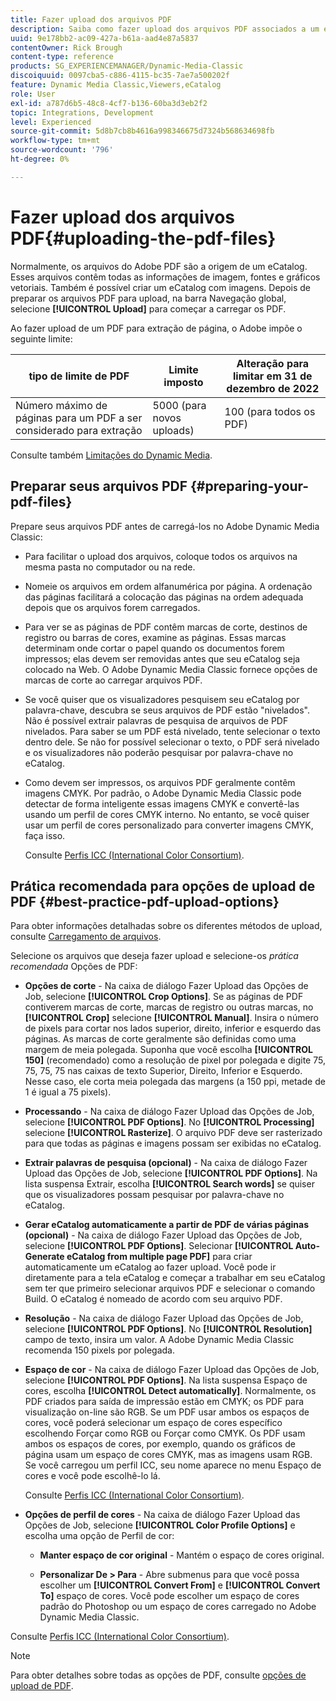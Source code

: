 ```yaml
---
title: Fazer upload dos arquivos PDF
description: Saiba como fazer upload dos arquivos PDF associados a um eCatalog no Adobe Dynamic Media Classic.
uuid: 9e178bb2-ac09-427a-b61a-aad4e87a5837
contentOwner: Rick Brough
content-type: reference
products: SG_EXPERIENCEMANAGER/Dynamic-Media-Classic
discoiquuid: 0097cba5-c886-4115-bc35-7ae7a500202f
feature: Dynamic Media Classic,Viewers,eCatalog
role: User
exl-id: a787d6b5-48c8-4cf7-b136-60ba3d3eb2f2
topic: Integrations, Development
level: Experienced
source-git-commit: 5d8b7cb8b4616a998346675d7324b568634698fb
workflow-type: tm+mt
source-wordcount: '796'
ht-degree: 0%

---
```


# Fazer upload dos arquivos PDF{#uploading-the-pdf-files}

Normalmente, os arquivos do Adobe PDF são a origem de um eCatalog. Esses arquivos contêm todas as informações de imagem, fontes e gráficos vetoriais. Também é possível criar um eCatalog com imagens. Depois de preparar os arquivos PDF para upload, na barra Navegação global, selecione **[!UICONTROL Upload]** para começar a carregar os PDF.

Ao fazer upload de um PDF para extração de página, o Adobe impõe o seguinte limite:

| tipo de limite de PDF | Limite imposto | Alteração para limitar em 31 de dezembro de 2022 |
| --- | --- | --- |
| Número máximo de páginas para um PDF a ser considerado para extração | 5000 (para novos uploads) | 100 (para todos os PDF) |

Consulte também [Limitações do Dynamic Media](/help/using/limitations.md).

## Preparar seus arquivos PDF {#preparing-your-pdf-files}

Prepare seus arquivos PDF antes de carregá-los no Adobe Dynamic Media Classic:

* Para facilitar o upload dos arquivos, coloque todos os arquivos na mesma pasta no computador ou na rede.
* Nomeie os arquivos em ordem alfanumérica por página. A ordenação das páginas facilitará a colocação das páginas na ordem adequada depois que os arquivos forem carregados.
* Para ver se as páginas de PDF contêm marcas de corte, destinos de registro ou barras de cores, examine as páginas. Essas marcas determinam onde cortar o papel quando os documentos forem impressos; elas devem ser removidas antes que seu eCatalog seja colocado na Web. O Adobe Dynamic Media Classic fornece opções de marcas de corte ao carregar arquivos PDF.
* Se você quiser que os visualizadores pesquisem seu eCatalog por palavra-chave, descubra se seus arquivos de PDF estão &quot;nivelados&quot;. Não é possível extrair palavras de pesquisa de arquivos de PDF nivelados. Para saber se um PDF está nivelado, tente selecionar o texto dentro dele. Se não for possível selecionar o texto, o PDF será nivelado e os visualizadores não poderão pesquisar por palavra-chave no eCatalog.
* Como devem ser impressos, os arquivos PDF geralmente contêm imagens CMYK. Por padrão, o Adobe Dynamic Media Classic pode detectar de forma inteligente essas imagens CMYK e convertê-las usando um perfil de cores CMYK interno. No entanto, se você quiser usar um perfil de cores personalizado para converter imagens CMYK, faça isso.

  Consulte [Perfis ICC (International Color Consortium)](icc-profiles.md#icc_profiles).

## Prática recomendada para opções de upload de PDF {#best-practice-pdf-upload-options}

Para obter informações detalhadas sobre os diferentes métodos de upload, consulte [Carregamento de arquivos](uploading-files.md#uploading_your_files).

Selecione os arquivos que deseja fazer upload e selecione-os *prática recomendada* Opções de PDF:

* **Opções de corte** - Na caixa de diálogo Fazer Upload das Opções de Job, selecione **[!UICONTROL Crop Options]**. Se as páginas de PDF contiverem marcas de corte, marcas de registro ou outras marcas, no **[!UICONTROL Crop]** selecione **[!UICONTROL Manual]**. Insira o número de pixels para cortar nos lados superior, direito, inferior e esquerdo das páginas. As marcas de corte geralmente são definidas como uma margem de meia polegada. Suponha que você escolha **[!UICONTROL 150]** (recomendado) como a resolução de pixel por polegada e digite 75, 75, 75, 75 nas caixas de texto Superior, Direito, Inferior e Esquerdo. Nesse caso, ele corta meia polegada das margens (a 150 ppi, metade de 1 é igual a 75 pixels).

* **Processando** - Na caixa de diálogo Fazer Upload das Opções de Job, selecione **[!UICONTROL PDF Options]**. No **[!UICONTROL Processing]** selecione **[!UICONTROL Rasterize]**. O arquivo PDF deve ser rasterizado para que todas as páginas e imagens possam ser exibidas no eCatalog.

* **Extrair palavras de pesquisa (opcional)** - Na caixa de diálogo Fazer Upload das Opções de Job, selecione **[!UICONTROL PDF Options]**. Na lista suspensa Extrair, escolha **[!UICONTROL Search words]** se quiser que os visualizadores possam pesquisar por palavra-chave no eCatalog.

* **Gerar eCatalog automaticamente a partir de PDF de várias páginas (opcional)** - Na caixa de diálogo Fazer Upload das Opções de Job, selecione **[!UICONTROL PDF Options]**. Selecionar **[!UICONTROL Auto-Generate eCatalog from multiple page PDF]** para criar automaticamente um eCatalog ao fazer upload. Você pode ir diretamente para a tela eCatalog e começar a trabalhar em seu eCatalog sem ter que primeiro selecionar arquivos PDF e selecionar o comando Build. O eCatalog é nomeado de acordo com seu arquivo PDF.

* **Resolução** - Na caixa de diálogo Fazer Upload das Opções de Job, selecione **[!UICONTROL PDF Options]**. No **[!UICONTROL Resolution]** campo de texto, insira um valor. A Adobe Dynamic Media Classic recomenda 150 pixels por polegada.

* **Espaço de cor** - Na caixa de diálogo Fazer Upload das Opções de Job, selecione **[!UICONTROL PDF Options]**. Na lista suspensa Espaço de cores, escolha **[!UICONTROL Detect automatically]**. Normalmente, os PDF criados para saída de impressão estão em CMYK; os PDF para visualização on-line são RGB. Se um PDF usar ambos os espaços de cores, você poderá selecionar um espaço de cores específico escolhendo Forçar como RGB ou Forçar como CMYK. Os PDF usam ambos os espaços de cores, por exemplo, quando os gráficos de página usam um espaço de cores CMYK, mas as imagens usam RGB. Se você carregou um perfil ICC, seu nome aparece no menu Espaço de cores e você pode escolhê-lo lá.

  Consulte [Perfis ICC (International Color Consortium)](/help/using/icc-profiles.md).

* **Opções de perfil de cores** - Na caixa de diálogo Fazer Upload das Opções de Job, selecione **[!UICONTROL Color Profile Options]** e escolha uma opção de Perfil de cor:

   * **Manter espaço de cor original** - Mantém o espaço de cores original.

   * **Personalizar De > Para** - Abre submenus para que você possa escolher um **[!UICONTROL Convert From]** e **[!UICONTROL Convert To]** espaço de cores. Você pode escolher um espaço de cores padrão do Photoshop ou um espaço de cores carregado no Adobe Dynamic Media Classic.

<!-- * **Convert To SRGB** - Converts to SRGB (Standard Red Green Blue). SRGB is the recommended color space for displaying images on web pages. -->

Consulte [Perfis ICC (International Color Consortium)](icc-profiles.md#icc_profiles).

>[!NOTE]
>
>Para obter detalhes sobre todas as opções de PDF, consulte [opções de upload de PDF](pdfs.md#pdf_upload_options).
